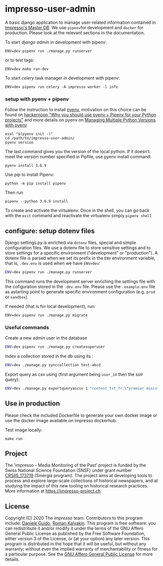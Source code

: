 # impresso-user-admin

A basic django application to manage user-related information contained in [Impresso's Master DB](https://github.com/impresso/impresso-master-db).
We use `pipenv`for development and `docker` for production. Please look at the relevant sections in the documentation.

To start *django admin* in development with pipenv:

    ENV=dev pipenv run ./manage.py runserver

or to test tags:

    ENV=dev make run-dev

To start *celery* task manager in development with pipenv:

    ENV=dev pipenv run celery -A impresso worker -l info


### setup with pyenv + pipenv
Follow the instruction to install [pyenv](https://github.com/pyenv/pyenv), motivation on this choice can be found on [hackernoon "Why you should use pyenv + Pipenv for your Python projects"](https://hackernoon.com/reaching-python-development-nirvana-bb5692adf30c)
and more details on pyenv on [Managing Multiple Python Versions with pyenv](http://akbaribrahim.com/managing-multiple-python-versions-with-pyenv/)

```
eval "$(pyenv init -)"
cd /path/to/impresso-user-admin/
pyenv version
```
The last command gives you the version of the local python. If it doesn't meet the version number specified in Pipfile,
use pyenv install command:
```
pyenv install 3.6.9
```
Use pip to install Pipenv:
```
python -m pip install pipenv
```
Then run
```
pipenv --python 3.6.9 install
```
To create and activate the virtualenv. Once in the shell, you can go back with the `exit` command and reactivate the virtualenv simply `pipenv shell`


## configure: setup dotenv files
Django settings.py is enriched via `dotenv` files, special and simple configuration files.
We use a dotenv file to store sensitive settings and to store settings for a specific environment ("development" or "production"). A dotenv file is parsed when we set its prefix in the `ENV` environment variable, that is, `.dev.env` is used when we have `ENV=dev`:

```sh
ENV=dev pipenv run ./manage.py runserver
```

This command runs the development server enriching the settings file with the cofiguration stored in the `.dev.env` file.
Please use the `.example.env` file as astarting point to generate specific environment configuration (e.g. `prod` or `sandbox`).

If needed (that is for local development), run:
```
ENV=dev pipenv run ./manage.py migrate
```

### Useful commands
Create a new admin user in the database

```sh
ENV=dev pipenv run ./manage.py createsuperuser
```

Index a collection stored in the db using its <id>:
```sh
ENV=dev ./manage.py synccollection test-abcd
```

Export query as csv using (first argument being `user_id` then the solr query):
```sh
ENV=dev ./manage.py exportqueryascsv 1 "content_txt_fr:\"premier ministre portugais\""
```

## Use in production
Please check the included Dockerfile to generate your own docker image or use the docker image available on impresso dockerhub.

Test image locally:
```
make run
```


## Project
The 'impresso - Media Monitoring of the Past' project is funded by the Swiss National Science Foundation (SNSF) under  grant number [CRSII5_173719](http://p3.snf.ch/project-173719) (Sinergia program). The project aims at developing tools to process and explore large-scale collections of historical newspapers, and at studying the impact of this new tooling on historical research practices. More information at https://impresso-project.ch.
## License
Copyright (C) 2020  The *impresso* team. Contributors to this program include: [Daniele Guido](https://github.com/danieleguido), [Roman Kalyakin](https://github.com/theorm).
This program is free software: you can redistribute it and/or modify it under the terms of the GNU Affero General Public License as published by the Free Software Foundation, either version 3 of the License, or (at your option) any later version.
This program is distributed in the hope that it will be useful, but without any warranty; without even the implied warranty of merchantability or fitness for a particular purpose. See the [GNU Affero General Public License](https://github.com/impresso/impresso-user-admin/blob/master/LICENSE) for more details.
